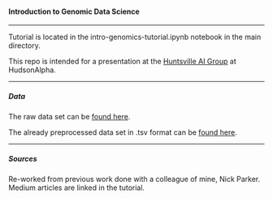 #### Introduction to Genomic Data Science

---

Tutorial is located in the intro-genomics-tutorial.ipynb notebook in the main directory.

This repo is intended for a presentation at the [Huntsville AI Group](https://github.com/HSV-AI/presentations/tree/master/2023) at HudsonAlpha.

---

##### Data

The raw data set can be [found here](https://qiita.ucsd.edu/study/description/10423).

The already preprocessed data set in .tsv format can be [found here](https://drive.google.com/file/d/19GYJK87j3SS9AWUnQoqxkcDjyH7LOtvd/view). 

---

##### Sources

Re-worked from previous work done with a colleague of mine, Nick Parker.  Medium articles are linked in the tutorial.
